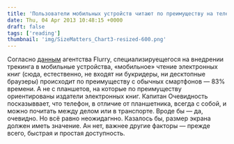 ```yaml
---
title: 'Пользователи мобильных устройств читают по преимуществу на телефонах'
date: Thu, 04 Apr 2013 10:48:15 +0000
draft: false
tags: ['reading']
thumbnail: 'img/SizeMatters_Chart3-resized-600.png'
---
```


Согласно [данным](http://blog.flurry.com/bid/95652/Size-Matters-for-Connected-Devices-Phablets-Don-t) агентства Flurry, специализируещегося на внедрении трекинга в мобильные устройства, «мобильное» чтение электронных книг (сюда, естественно, не входят ни букридеры, ни десктопные браузеры) происходит по преимуществу с обычных смартфонов — 83% времени. А не с планшетов, на которые по преимуществу ориентированы издатели электронных книг. Капитан Очевидность посказыввает, что телефон, в отличие от планшетника, всегда с собой, и можно почитать между делом или в транспорте. Вроде бы — да, очевидно. Но всё равно неожидагнно. Казалось бы, размер экрана должен иметь значение. Ан нет, важнее другие факторы — прежде всего, быстрая и простая доступность.

